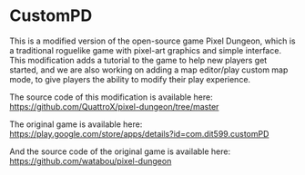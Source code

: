 CustomPD
=============

This is a modified version of the open-source game Pixel Dungeon, which 
is a traditional roguelike game with pixel-art graphics and simple interface.
This modification adds a tutorial to the game to help new players get started,
and we are also working on adding a map editor/play custom map mode, to give
players the ability to modify their play experience.

The source code of this modification is available here:
https://github.com/QuattroX/pixel-dungeon/tree/master

The original game is available here:
https://play.google.com/store/apps/details?id=com.dit599.customPD

And the source code of the original game is available here:
https://github.com/watabou/pixel-dungeon



